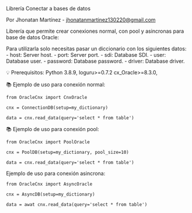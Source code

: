 Librería Conectar a bases de datos


Por Jhonatan Martínez - jhonatanmartinez130220@gmail.com


Librería que permite crear conexiones normal, con pool y asincronas para base de datos Oracle:

Para utilizarla solo necesitas pasar un diccionario con los siguientes datos:
                - host: Server host.
                - port: Server port.
                - sdi: Database SDI.
                - user: Database user.
                - password: Database password.
                - driver: Database driver.

💡 Prerequisitos:
Python 3.8.9,
loguru>=0.7.2
cx_Oracle>=8.3.0,

📚 Ejemplo de uso para conexión normal:

    from OracleCnx import CnxOracle
    
    cnx = ConnectionDB(setup=my_dictionary)
    
    data = cnx.read_data(query='select * from table')

📚 Ejemplo de uso para conexión pool:

    from OracleCnx import PoolOracle
    
    cnx = PoolDB(setup=my_dictionary, pool_size=10)
    
    data = cnx.read_data(query='select * from table')

Ejemplo de uso para conexión asincrona:

    from OracleCnx import AsyncOracle
    
    cnx = AsyncDB(setup=my_dictionary)
    
    data = awat cnx.read_data(query='select * from table')